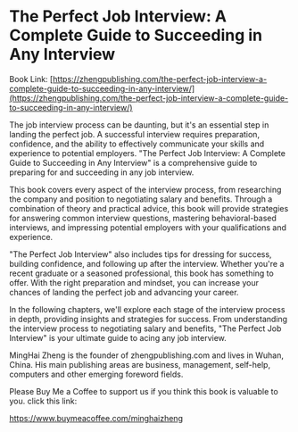# The Perfect Job Interview: A Complete Guide to Succeeding in Any Interview

Book Link: [https://zhengpublishing.com/the-perfect-job-interview-a-complete-guide-to-succeeding-in-any-interview/](https://zhengpublishing.com/the-perfect-job-interview-a-complete-guide-to-succeeding-in-any-interview/)

The job interview process can be daunting, but it's an essential step in landing the perfect job. A successful interview requires preparation, confidence, and the ability to effectively communicate your skills and experience to potential employers. "The Perfect Job Interview: A Complete Guide to Succeeding in Any Interview" is a comprehensive guide to preparing for and succeeding in any job interview.

This book covers every aspect of the interview process, from researching the company and position to negotiating salary and benefits. Through a combination of theory and practical advice, this book will provide strategies for answering common interview questions, mastering behavioral-based interviews, and impressing potential employers with your qualifications and experience.

"The Perfect Job Interview" also includes tips for dressing for success, building confidence, and following up after the interview. Whether you're a recent graduate or a seasoned professional, this book has something to offer. With the right preparation and mindset, you can increase your chances of landing the perfect job and advancing your career.

In the following chapters, we'll explore each stage of the interview process in depth, providing insights and strategies for success. From understanding the interview process to negotiating salary and benefits, "The Perfect Job Interview" is your ultimate guide to acing any job interview.

MingHai Zheng is the founder of zhengpublishing.com and lives in Wuhan, China. His main publishing areas are business, management, self-help, computers and other emerging foreword fields.

Please Buy Me a Coffee to support us if you think this book is valuable to you. click this link:

https://www.buymeacoffee.com/minghaizheng
